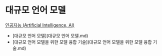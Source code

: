 # 대규모 언어 모델
[인공지능 (Artificial Intelligence, AI)](../index.md)
- [대규모 언어 모델](대규모 언어 모델.md)
- [대규모 언어 모델을 위한 모델 융합 기술](대규모 언어 모델을 위한 모델 융합 기술.md)
